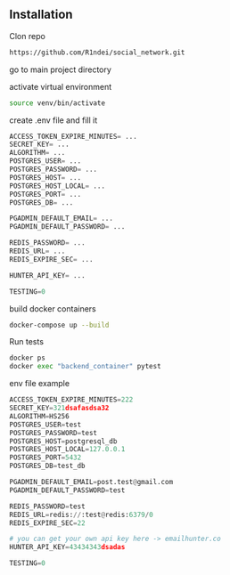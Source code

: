 ## Installation

Clon repo

```bash
https://github.com/R1ndei/social_network.git
```
go to main project directory

activate virtual environment


```bash
source venv/bin/activate
```

create .env file and fill it

```python
ACCESS_TOKEN_EXPIRE_MINUTES= ...
SECRET_KEY= ...
ALGORITHM= ...
POSTGRES_USER= ...
POSTGRES_PASSWORD= ...
POSTGRES_HOST= ...
POSTGRES_HOST_LOCAL= ...
POSTGRES_PORT= ...
POSTGRES_DB= ...

PGADMIN_DEFAULT_EMAIL= ...
PGADMIN_DEFAULT_PASSWORD= ...

REDIS_PASSWORD= ...
REDIS_URL= ...
REDIS_EXPIRE_SEC= ...

HUNTER_API_KEY= ...

TESTING=0
```
build docker containers

```bash
docker-compose up --build
```

Run tests
```python
docker ps
docker exec "backend_container" pytest
```
env file example
```python
ACCESS_TOKEN_EXPIRE_MINUTES=222
SECRET_KEY=321dsafasdsa32
ALGORITHM=HS256
POSTGRES_USER=test
POSTGRES_PASSWORD=test
POSTGRES_HOST=postgresql_db
POSTGRES_HOST_LOCAL=127.0.0.1
POSTGRES_PORT=5432
POSTGRES_DB=test_db

PGADMIN_DEFAULT_EMAIL=post.test@gmail.com
PGADMIN_DEFAULT_PASSWORD=test

REDIS_PASSWORD=test
REDIS_URL=redis://:test@redis:6379/0
REDIS_EXPIRE_SEC=22

# you can get your own api key here -> emailhunter.co
HUNTER_API_KEY=43434343dsadas

TESTING=0
```
